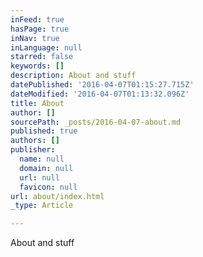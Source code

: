```yaml
---
inFeed: true
hasPage: true
inNav: true
inLanguage: null
starred: false
keywords: []
description: About and stuff
datePublished: '2016-04-07T01:15:27.715Z'
dateModified: '2016-04-07T01:13:32.096Z'
title: About
author: []
sourcePath: _posts/2016-04-07-about.md
published: true
authors: []
publisher:
  name: null
  domain: null
  url: null
  favicon: null
url: about/index.html
_type: Article

---
```

About and stuff